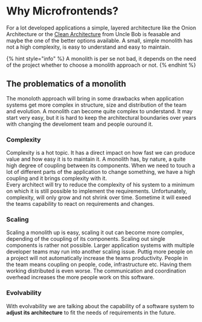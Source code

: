 # Why Microfrontends?

For a lot developed applications a simple, layered architecture like the Onion Architecture or the [Clean Architecture](https://blog.cleancoder.com/uncle-bob/2012/08/13/the-clean-architecture.html) from Uncle Bob is feasable and maybe the one of the better options available. A small, simple monolith has not a high complexity, is easy to understand and easy to maintain.

{% hint style="info" %}
A monolith is per se not bad, it depends on the need of the project whether to choose a monolith approach or not.
{% endhint %}

## The problematics of a monolith

The monoloth approach will bring in some drawbacks when application systems get more complex in structure, size and distribution of the team and evolution. A monolith can become quite complex to understand. It may start very easy, but it is hard to keep the architectural boundaries over years with changing the develoment team and people ouround it.

### Complexity

Complexity is a hot topic. It has a direct impact on how fast we can produce value and how easy it is to maintain it. A monolith has, by nature, a quite high degree of coupling between its components. When we need to touch a lot of different parts of the application to change something, we have a high coupling and it brings complexity with it.  
Every architect will try to reduce the complexity of his system to a minimum on which it is still possible to implement the requirements. Unfortunately, complexity, will only grow and not shrink over time. Sometime it will exeed the teams capability to react on requirements and changes.

### Scaling

Scaling a monolith up is easy, scaling it out can become more complex, depending of the coupling of its components. Scaling out single components is rather not possible. Larger application systems with multiple developer teams may run into another scaling issue. Puttig more people on a project will not automatically increase the teams productivity. People in the team means coupling on people, code, infrastructure etc. Having them working distributed is even worse. The communication and coordination overhead increases the more people work on this software.

### Evolvability

With evolvability we are talking about the capability of a software system to **adjust its architecture** to fit the needs of requirements in the future.



